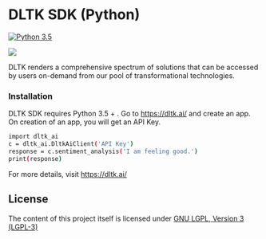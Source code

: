# DLTK SDK (Python)
[![Python 3.5](https://img.shields.io/badge/python-3.5-blue.svg)](https://www.python.org/downloads/release/python-350/)


[![](https://github.com/dltk-ai/dltk-ai-sdk/blob/master/python/dltk.png)](https://dltk.ai/)

DLTK renders a comprehensive spectrum of solutions that can be accessed by users on-demand from our pool of transformational technologies.

### Installation

DLTK SDK requires Python 3.5 + . Go to https://dltk.ai/ and create an app. On creation of an app, you will get an API Key.

```sh
import dltk_ai
c = dltk_ai.DltkAiClient('API Key')
response = c.sentiment_analysis('I am feeling good.')
print(response)
```

For more details, visit https://dltk.ai/


## License

The content of this project itself is licensed under [GNU LGPL, Version 3 (LGPL-3)](https://github.com/dltk-ai/dltk-ai-sdk/blob/master/python/LICENSE)
